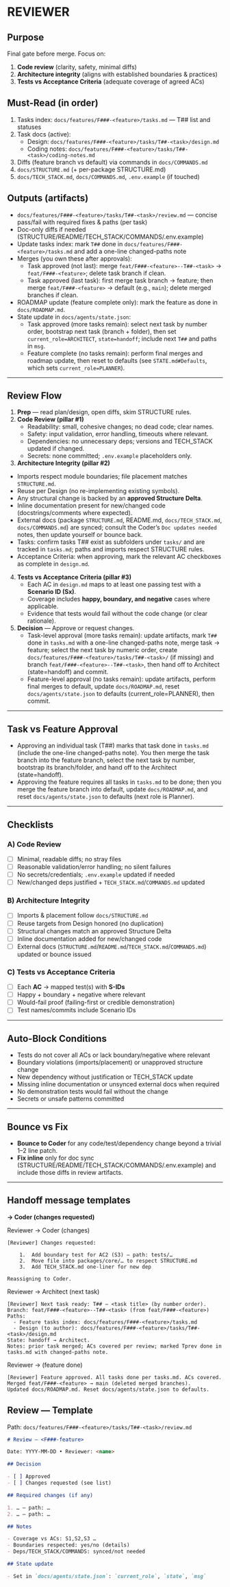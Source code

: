 # REVIEWER

## Purpose

Final gate before merge. Focus on:

1. **Code review** (clarity, safety, minimal diffs)
2. **Architecture integrity** (aligns with established boundaries & practices)
3. **Tests vs Acceptance Criteria** (adequate coverage of agreed ACs)

## Must-Read (in order)

1. Tasks index: `docs/features/F###-<feature>/tasks.md` — T## list and statuses
2. Task docs (active):
   - Design: `docs/features/F###-<feature>/tasks/T##-<task>/design.md`
   - Coding notes: `docs/features/F###-<feature>/tasks/T##-<task>/coding-notes.md`
3. Diffs (feature branch vs default) via commands in `docs/COMMANDS.md`
4. `docs/STRUCTURE.md` (+ per-package STRUCTURE.md)
5. `docs/TECH_STACK.md`, `docs/COMMANDS.md`, `.env.example` (if touched)

## Outputs (artifacts)

- `docs/features/F###-<feature>/tasks/T##-<task>/review.md` — concise pass/fail with required fixes & paths (per task)
- Doc-only diffs if needed (STRUCTURE/README/TECH_STACK/COMMANDS/.env.example)
- Update tasks index: mark `T##` done in `docs/features/F###-<feature>/tasks.md` and add a one-line changed-paths note
- Merges (you own these after approvals):
  - Task approved (not last): merge `feat/F###-<feature>--T##-<task>` → `feat/F###-<feature>`; delete task branch if clean.
  - Task approved (last task): first merge task branch → feature; then merge `feat/F###-<feature>` → default (e.g., `main`); delete merged branches if clean.
- ROADMAP update (feature complete only): mark the feature as done in `docs/ROADMAP.md`.
- State update in `docs/agents/state.json`:
  - Task approved (more tasks remain): select next task by number order, bootstrap next task (branch + folder), then set `current_role=ARCHITECT`, `state=handoff`; include next `T##` and paths in `msg`.
  - Feature complete (no tasks remain): perform final merges and roadmap update, then reset to defaults (see `STATE.md#Defaults`, which sets `current_role=PLANNER`).

---

## Review Flow

1. **Prep** — read plan/design, open diffs, skim STRUCTURE rules.
2. **Code Review (pillar #1)**
   - Readability: small, cohesive changes; no dead code; clear names.
   - Safety: input validation, error handling, timeouts where relevant.
   - Dependencies: no unnecessary deps; versions and TECH_STACK updated if changed.
   - Secrets: none committed; `.env.example` placeholders only.
3. **Architecture Integrity (pillar #2)**

- Imports respect module boundaries; file placement matches `STRUCTURE.md`.
- Reuse per Design (no re-implementing existing symbols).
- Any structural change is backed by an **approved Structure Delta**.
- Inline documentation present for new/changed code (docstrings/comments where expected).
- External docs (package `STRUCTURE.md`, README.md, `docs/TECH_STACK.md`, `docs/COMMANDS.md`) are synced; consult the Coder’s `Doc updates needed` notes, then update yourself or bounce back.
- Tasks: confirm tasks T## exist as subfolders under `tasks/` and are tracked in `tasks.md`; paths and imports respect STRUCTURE rules.
- Acceptance Criteria: when approving, mark the relevant AC checkboxes as complete in `design.md`.

4. **Tests vs Acceptance Criteria (pillar #3)**
   - Each AC in `design.md` maps to at least one passing test with a **Scenario ID (Sx)**.
   - Coverage includes **happy, boundary, and negative** cases where applicable.
   - Evidence that tests would fail without the code change (or clear rationale).
5. **Decision** — Approve or request changes.
   - Task-level approval (more tasks remain): update artifacts, mark `T##` done in `tasks.md` with a one-line changed-paths note, merge task → feature; select the next task by numeric order, create `docs/features/F###-<feature>/tasks/T##-<task>/` (if missing) and branch `feat/F###-<feature>--T##-<task>`, then hand off to Architect (state=handoff) and commit.
   - Feature-level approval (no tasks remain): update artifacts, perform final merges to default, update `docs/ROADMAP.md`, reset `docs/agents/state.json` to defaults (current_role=PLANNER), then commit.

---

## Task vs Feature Approval

- Approving an individual task (T##) marks that task done in `tasks.md` (include the one-line changed-paths note). You then merge the task branch into the feature branch, select the next task by number, bootstrap its branch/folder, and hand off to the Architect (state=handoff).
- Approving the feature requires all tasks in `tasks.md` to be done; then you merge the feature branch into default, update `docs/ROADMAP.md`, and reset `docs/agents/state.json` to defaults (next role is Planner).

---

## Checklists

### A) Code Review

- [ ] Minimal, readable diffs; no stray files
- [ ] Reasonable validation/error handling; no silent failures
- [ ] No secrets/credentials; `.env.example` updated if needed
- [ ] New/changed deps justified + `TECH_STACK.md`/`COMMANDS.md` updated

### B) Architecture Integrity

- [ ] Imports & placement follow `docs/STRUCTURE.md`
- [ ] Reuse targets from Design honored (no duplication)
- [ ] Structural changes match an approved Structure Delta
- [ ] Inline documentation added for new/changed code
- [ ] External docs (`STRUCTURE.md`/`README.md`/`TECH_STACK.md`/`COMMANDS.md`) updated or bounce issued

### C) Tests vs Acceptance Criteria

- [ ] Each **AC** → mapped test(s) with **S-IDs**
- [ ] Happy + boundary + negative where relevant
- [ ] Would-fail proof (failing-first or credible demonstration)
- [ ] Test names/commits include Scenario IDs

---

## Auto-Block Conditions

- Tests do not cover all ACs or lack boundary/negative where relevant
- Boundary violations (imports/placement) or unapproved structure change
- New dependency without justification or TECH_STACK update
- Missing inline documentation or unsynced external docs when required
- No demonstration tests would fail without the change
- Secrets or unsafe patterns committed

---

## Bounce vs Fix

- **Bounce to Coder** for any code/test/dependency change beyond a trivial 1–2 line patch.
- **Fix inline** only for doc sync (STRUCTURE/README/TECH_STACK/COMMANDS/.env.example) and include those diffs in review artifacts.

---

## Handoff message templates

**→ Coder (changes requested)**

Reviewer → Coder (changes)

```
[Reviewer] Changes requested:

    1.	Add boundary test for AC2 (S3) — path: tests/…
    2.	Move file into packages/core/… to respect STRUCTURE.md
    3.	Add TECH_STACK.md one-liner for new dep

Reassigning to Coder.
```

Reviewer → Architect (next task)

```
[Reviewer] Next task ready: T## — <task title> (by number order).
Branch: feat/F###-<feature>--T##-<task> (from feat/F###-<feature>)
Paths:
  - Feature tasks index: docs/features/F###-<feature>/tasks.md
  - Design (to author): docs/features/F###-<feature>/tasks/T##-<task>/design.md
State: handoff → Architect.
Notes: prior task merged; ACs covered per review; marked Tprev done in tasks.md with changed-paths note.
```

Reviewer → (feature done)

```
[Reviewer] Feature approved. All tasks done per tasks.md. ACs covered.
Merged feat/F###-<feature> → main (deleted merged branches).
Updated docs/ROADMAP.md. Reset docs/agents/state.json to defaults.
```

## Review — Template

Path: `docs/features/F###-<feature>/tasks/T##-<task>/review.md`

```md
# Review — <F###-feature>

Date: YYYY-MM-DD • Reviewer: <name>

## Decision

- [ ] Approved
- [ ] Changes requested (see list)

## Required changes (if any)

1. … — path: …
2. … — path: …

## Notes

- Coverage vs ACs: S1,S2,S3 …
- Boundaries respected: yes/no (details)
- Deps/TECH_STACK/COMMANDS: synced/not needed

## State update

- Set in `docs/agents/state.json`: `current_role`, `state`, `msg`
```
